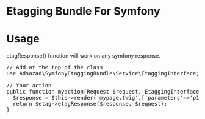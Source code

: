 # Etagging Bundle For Symfony

# Usage
etagResponse() function will work on any symfony response.
<pre>
// Add at the top of the class
use Adsazad\SymfonyEtaggingBundle\Service\EtaggingInterface;

// Your action
public function myaction(Request $request, EtaggingInterface $etag){
  $response = $this->render('mypage.twig',['parameters'=>'p1']);
  return $etag->etagResponse($response, $request);
}
</pre>
